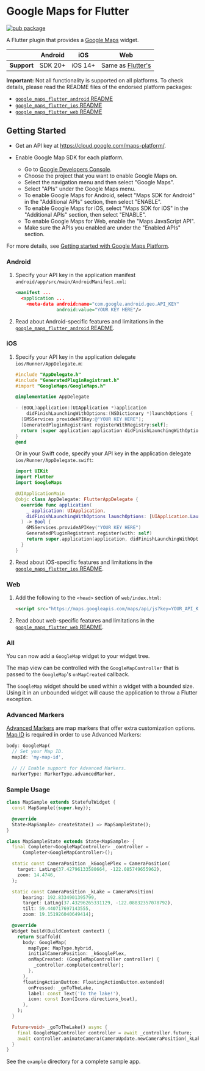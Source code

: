 # Google Maps for Flutter

<?code-excerpt path-base="example/lib"?>

[![pub package](https://img.shields.io/pub/v/google_maps_flutter.svg)](https://pub.dev/packages/google_maps_flutter)

A Flutter plugin that provides a [Google Maps](https://developers.google.com/maps/) widget.

|             | Android | iOS     | Web                              |
|-------------|---------|---------|----------------------------------|
| **Support** | SDK 20+ | iOS 14+ | Same as [Flutter's][web-support] |

[web-support]: https://docs.flutter.dev/reference/supported-platforms

**Important:** Not all functionality is supported on all platforms.
To check details, please read the README files
of the endorsed platform packages:

* [`google_maps_flutter_android` README](https://pub.dev/packages/google_maps_flutter_android)
* [`google_maps_flutter_ios` README](https://pub.dev/packages/google_maps_flutter_ios)
* [`google_maps_flutter_web` README](https://pub.dev/packages/google_maps_flutter_web)


## Getting Started

* Get an API key at <https://cloud.google.com/maps-platform/>.

* Enable Google Map SDK for each platform.
  * Go to [Google Developers Console](https://console.cloud.google.com/).
  * Choose the project that you want to enable Google Maps on.
  * Select the navigation menu and then select "Google Maps".
  * Select "APIs" under the Google Maps menu.
  * To enable Google Maps for Android, select "Maps SDK for Android" in the "Additional APIs" section, then select "ENABLE".
  * To enable Google Maps for iOS, select "Maps SDK for iOS" in the "Additional APIs" section, then select "ENABLE".
  * To enable Google Maps for Web, enable the "Maps JavaScript API".
  * Make sure the APIs you enabled are under the "Enabled APIs" section.

For more details, see [Getting started with Google Maps Platform](https://developers.google.com/maps/gmp-get-started).

### Android

1. Specify your API key in the application manifest `android/app/src/main/AndroidManifest.xml`:

   ```xml
   <manifest ...
     <application ...
       <meta-data android:name="com.google.android.geo.API_KEY"
                  android:value="YOUR KEY HERE"/>
   ```

2. Read about Android-specific features and limitations in the
   [`google_maps_flutter_android` README](https://pub.dev/packages/google_maps_flutter_android).

### iOS

1. Specify your API key in the application delegate `ios/Runner/AppDelegate.m`:

   ```objectivec
   #include "AppDelegate.h"
   #include "GeneratedPluginRegistrant.h"
   #import "GoogleMaps/GoogleMaps.h"

   @implementation AppDelegate

   - (BOOL)application:(UIApplication *)application
       didFinishLaunchingWithOptions:(NSDictionary *)launchOptions {
     [GMSServices provideAPIKey:@"YOUR KEY HERE"];
     [GeneratedPluginRegistrant registerWithRegistry:self];
     return [super application:application didFinishLaunchingWithOptions:launchOptions];
   }
   @end
   ```

   Or in your Swift code, specify your API key
   in the application delegate `ios/Runner/AppDelegate.swift`:

   ```swift
   import UIKit
   import Flutter
   import GoogleMaps

   @UIApplicationMain
   @objc class AppDelegate: FlutterAppDelegate {
     override func application(
       _ application: UIApplication,
       didFinishLaunchingWithOptions launchOptions: [UIApplication.LaunchOptionsKey: Any]?
     ) -> Bool {
       GMSServices.provideAPIKey("YOUR KEY HERE")
       GeneratedPluginRegistrant.register(with: self)
       return super.application(application, didFinishLaunchingWithOptions: launchOptions)
     }
   }
   ```

2. Read about iOS-specific features and limitations in the
   [`google_maps_flutter_ios` README](https://pub.dev/packages/google_maps_flutter_ios).

### Web

1. Add the following to the `<head>` section of `web/index.html`:

   ```html
   <script src="https://maps.googleapis.com/maps/api/js?key=YOUR_API_KEY"></script>
   ```

2. Read about web-specific features and limitations in the
   [`google_maps_flutter_web` README](https://pub.dev/packages/google_maps_flutter_web).

### All

You can now add a `GoogleMap` widget to your widget tree.

The map view can be controlled with the `GoogleMapController` that is passed to
the `GoogleMap`'s `onMapCreated` callback.

The `GoogleMap` widget should be used within a widget with a bounded size. Using it
in an unbounded widget will cause the application to throw a Flutter exception.

### Advanced Markers

[Advanced Markers](https://developers.google.com/maps/documentation/javascript/advanced-markers/overview) 
are map markers that offer extra customization options. 
[Map ID](https://developers.google.com/maps/documentation/get-map-id) is 
required in order to use Advanced Markers:

<?code-excerpt "readme_sample_advanced_markers.dart (AdvancedMarkersSample)"?>
```dart
body: GoogleMap(
  // Set your Map ID.
  mapId: 'my-map-id',

  // // Enable support for Advanced Markers.
  markerType: MarkerType.advancedMarker,
```

### Sample Usage

<?code-excerpt "readme_sample.dart (MapSample)"?>
```dart
class MapSample extends StatefulWidget {
  const MapSample({super.key});

  @override
  State<MapSample> createState() => MapSampleState();
}

class MapSampleState extends State<MapSample> {
  final Completer<GoogleMapController> _controller =
      Completer<GoogleMapController>();

  static const CameraPosition _kGooglePlex = CameraPosition(
    target: LatLng(37.42796133580664, -122.085749655962),
    zoom: 14.4746,
  );

  static const CameraPosition _kLake = CameraPosition(
      bearing: 192.8334901395799,
      target: LatLng(37.43296265331129, -122.08832357078792),
      tilt: 59.440717697143555,
      zoom: 19.151926040649414);

  @override
  Widget build(BuildContext context) {
    return Scaffold(
      body: GoogleMap(
        mapType: MapType.hybrid,
        initialCameraPosition: _kGooglePlex,
        onMapCreated: (GoogleMapController controller) {
          _controller.complete(controller);
        },
      ),
      floatingActionButton: FloatingActionButton.extended(
        onPressed: _goToTheLake,
        label: const Text('To the lake!'),
        icon: const Icon(Icons.directions_boat),
      ),
    );
  }

  Future<void> _goToTheLake() async {
    final GoogleMapController controller = await _controller.future;
    await controller.animateCamera(CameraUpdate.newCameraPosition(_kLake));
  }
}
```

See the `example` directory for a complete sample app.
